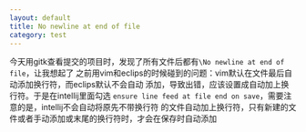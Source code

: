 ```yaml
---
layout: default
title: No newline at end of file
category: test
---
```

今天用gitk查看提交的项目时，发现了所有文件后都有`\No newline at end of file`，让我想起了
之前用vim和eclips的时候碰到的问题：vim默认在文件最后自动添加换行符，而eclips默认不会自动
添加，导致出错，应该设置成自动加上换行符。于是在intellij里面勾选
`ensure line feed at file end on save`，需要注意的是，intellij不会自动将原先不带换行符
的文件自动加上换行符，只有新建的文件或者手动添加或末尾的换行符时，才会在保存时自动添加
